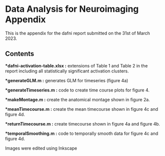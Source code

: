 # Data Analysis for Neuroimaging Appendix

This is the appendix for the dafni report submitted on the 31st of March 2023.

## Contents

<b>*dafni-activation-table.xlsx :</b> extensions of Table 1 and Table 2 in the report including all statistically significant activation clusters.

<b>*generateGLM.m :</b> generates GLM for timeseries (figure 4a)

<b>*generateTimeseries.m :</b> code to create time course plots for figure 4.

<b>*makeMontage.m :</b> create the anatomical montage shown in figure 2a.

<b>*meanTimecourse.m :</b> create the mean timecourse shown in figure 4c and figure 4d.

<b>*returnTimecourse.m :</b> create timecourse shown in figure 4a and figure 4b.

<b>*temporalSmoothing.m :</b> code to temporally smooth data for figure 4c and figure 4d.

Images were edited using Inkscape

